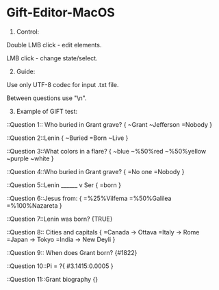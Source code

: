 # Gift-Editor-MacOS

1. Control:

  Double LMB click - edit elements.
  
  LMB click - change state/select.

2. Guide: 

Use only UTF-8 codec for input .txt file.


Between questions use "\n".

3. Example of GIFT test:
  
  ::Question 1:: Who buried in Grant grave?
  {
  ~Grant
  ~Jefferson 
  =Nobody
  }


  ::Question 2::Lenin
  {
  ~Buried
  =Born
  ~Live
  }

  ::Question 3::What colors in a flare? 
  {
  ~blue
  ~%50%red 
  ~%50%yellow 
  ~purple
  ~white
  }

  ::Question 4::Who buried in Grant grave?
  {
  =No one
  =Nobody
  }

  ::Question 5::Lenin ______ v Ser
  {
  =born
  }

  ::Question 6::Jesus from: 
  { 
  =%25%Vilfema
  =%50%Galilea
  =%100%Nazareta
  }

  ::Question 7::Lenin was born? {TRUE}

  ::Question 8:: Cities and capitals {
  =Canada -> Ottava =Italy -> Rome =Japan -> Tokyo =India -> New Deyli
  }

  ::Question 9:: When does Grant born? {#1822}

  ::Question 10::Pi = ?{
  #3.1415:0.0005
  }

  ::Question 11::Grant biography {}
